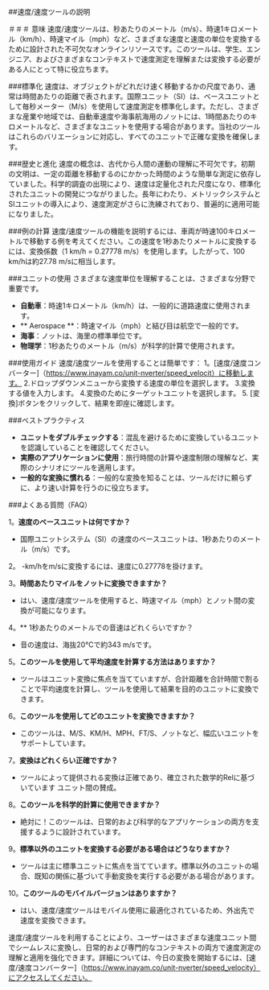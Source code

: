##速度/速度ツールの説明

＃＃＃ 意味
速度/速度ツールは、秒あたりのメートル（m/s）、時速1キロメートル（km/h）、時速マイル（mph）など、さまざまな速度と速度の単位を変換するために設計された不可欠なオンラインリソースです。このツールは、学生、エンジニア、およびさまざまなコンテキストで速度測定を理解または変換する必要がある人にとって特に役立ちます。

###標準化
速度は、オブジェクトがどれだけ速く移動するかの尺度であり、通常は時間あたりの距離で表されます。国際ユニット（SI）は、ベースユニットとして毎秒メーター（M/s）を使用して速度測定を標準化します。ただし、さまざまな産業や地域では、自動車速度や海事航海用のノットには、1時間あたりのキロメートルなど、さまざまなユニットを使用する場合があります。当社のツールはこれらのバリエーションに対応し、すべてのユニットで正確な変換を確保します。

###歴史と進化
速度の概念は、古代から人間の運動の理解に不可欠です。初期の文明は、一定の距離を移動するのにかかった時間のような簡単な測定に依存していました。科学的調査の出現により、速度は定量化された尺度になり、標準化されたユニットの開発につながりました。長年にわたり、メトリックシステムとSIユニットの導入により、速度測定がさらに洗練されており、普遍的に適用可能になりました。

###例の計算
速度/速度ツールの機能を説明するには、車両が時速100キロメートルで移動する例を考えてください。この速度を1秒あたりメートルに変換するには、変換係数（1 km/h = 0.27778 m/s）を使用します。したがって、100 km/hは約27.78 m/sに相当します。

###ユニットの使用
さまざまな速度単位を理解することは、さまざまな分野で重要です。
-  **自動車**：時速1キロメートル（km/h）は、一般的に道路速度に使用されます。
-  ** Aerospace **：時速マイル（mph）と結び目は航空で一般的です。
-  **海事**：ノットは、海里の標準単位です。
-  **物理学**：1秒あたりのメートル（m/s）が科学的計算で使用されます。

###使用ガイド
速度/速度ツールを使用することは簡単です：
1。[速度/速度コンバーター]（https://www.inayam.co/unit-nverter/speed_velocit）に移動します。
2.ドロップダウンメニューから変換する速度の単位を選択します。
3.変換する値を入力します。
4.変換のためにターゲットユニットを選択します。
5. [変換]ボタンをクリックして、結果を即座に確認します。

###ベストプラクティス
-  **ユニットをダブルチェックする**：混乱を避けるために変換しているユニットを認識していることを確認してください。
-  **実際のアプリケーションに使用**：旅行時間の計算や速度制限の理解など、実際のシナリオにツールを適用します。
-  **一般的な変換に慣れる**：一般的な変換を知ることは、ツールだけに頼らずに、より速い計算を行うのに役立ちます。

###よくある質問（FAQ）

1。**速度のベースユニットは何ですか？**
- 国際ユニットシステム（SI）の速度のベースユニットは、1秒あたりのメートル（m/s）です。

2。
-km/hをm/sに変換するには、速度に0.27778を掛けます。

3。**時間あたりマイルをノットに変換できますか？**
- はい、速度/速度ツールを使用すると、時速マイル（mph）とノット間の変換が可能になります。

4。** 1秒あたりのメートルでの音速はどれくらいですか？
- 音の速度は、海抜20°Cで約343 m/sです。

5。**このツールを使用して平均速度を計算する方法はありますか？**
- ツールはユニット変換に焦点を当てていますが、合計距離を合計時間で割ることで平均速度を計算し、ツールを使用して結果を目的のユニットに変換できます。

6。**このツールを使用してどのユニットを変換できますか？**
- このツールは、M/S、KM/H、MPH、FT/S、ノットなど、幅広いユニットをサポートしています。

7。**変換はどれくらい正確ですか？**
- ツールによって提供される変換は正確であり、確立された数学的Relに基づいています ユニット間の賛成。

8。**このツールを科学的計算に使用できますか？**
- 絶対に！このツールは、日常的および科学的なアプリケーションの両方を支援するように設計されています。

9。**標準以外のユニットを変換する必要がある場合はどうなりますか？**
- ツールは主に標準ユニットに焦点を当てています。標準以外のユニットの場合、既知の関係に基づいて手動変換を実行する必要がある場合があります。

10。**このツールのモバイルバージョンはありますか？**
- はい、速度/速度ツールはモバイル使用に最適化されているため、外出先で速度を変換できます。

速度/速度ツールを利用することにより、ユーザーはさまざまな速度ユニット間でシームレスに変換し、日常的および専門的なコンテキストの両方で速度測定の理解と適用を強化できます。詳細については、今日の変換を開始するには、[速度/速度コンバーター]（https://www.inayam.co/unit-nverter/speed_velocity）にアクセスしてください。